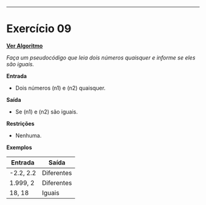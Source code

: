 ---
# Exercício 09

[**Ver Algoritmo**](Algoritmo01.md)

*Faça um pseudocódigo que leia dois números quaisquer e informe se eles são iguais.*

**Entrada**

- Dois números \(n1\) e \(n2\) quaisquer.

**Saída**

- Se \(n1\) e \(n2\) são iguais.

**Restrições**

- Nenhuma.

**Exemplos**

| Entrada   | Saída         |
|-----------|---------------|
| -2.2, 2.2 | Diferentes    |
| 1.999, 2  | Diferentes    |
| 18, 18    | Iguais        |


